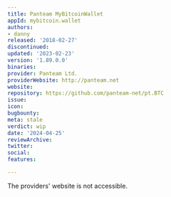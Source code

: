 ```yaml
---
title: Panteam MyBitcoinWallet
appId: mybitcoin.wallet
authors:
- danny
released: '2018-02-27'
discontinued: 
updated: '2023-02-23'
version: '1.89.0.0'
binaries: 
provider: Panteam Ltd.
providerWebsite: http://panteam.net
website: 
repository: https://github.com/panteam-net/pt.BTC
issue: 
icon: 
bugbounty: 
meta: stale
verdict: wip
date: '2024-04-25'
reviewArchive: 
twitter: 
social: 
features: 

---
```


The providers' website is not accessible.